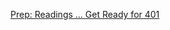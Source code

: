 [Prep: Readings ... Get Ready for 401](https://github.com/MURADALSHORMAN/reading-notes/blob/main/Code%20401%20-%20Advanced%20Software%20Development/Prep:%20Readings%20...%20Get%20Ready%20for%20401.md)
